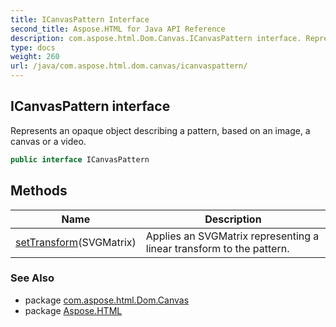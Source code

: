 ```yaml
---
title: ICanvasPattern Interface
second_title: Aspose.HTML for Java API Reference
description: com.aspose.html.Dom.Canvas.ICanvasPattern interface. Represents an opaque object describing a pattern based on an image a canvas or a video
type: docs
weight: 260
url: /java/com.aspose.html.dom.canvas/icanvaspattern/
---
```

## ICanvasPattern interface

Represents an opaque object describing a pattern, based on an image, a canvas or a video.

```java
public interface ICanvasPattern
```

## Methods

| Name | Description |
| --- | --- |
| [setTransform](../../com.aspose.html.dom.canvas/icanvaspattern/settransform/)(SVGMatrix) | Applies an SVGMatrix representing a linear transform to the pattern. |

### See Also

* package [com.aspose.html.Dom.Canvas](../../com.aspose.html.dom.canvas/)
* package [Aspose.HTML](../../)
